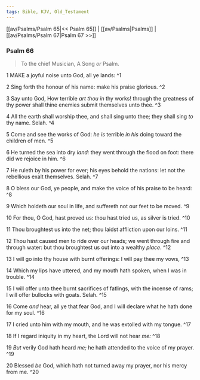 ```yaml
---
tags: Bible, KJV, Old_Testament
---
```


[[av/Psalms/Psalm 65|<< Psalm 65]] | [[av/Psalms|Psalms]] | [[av/Psalms/Psalm 67|Psalm 67 >>]]

### Psalm 66

> To the chief Musician, A Song _or_ Psalm.

1 MAKE a joyful noise unto God, all ye lands: ^1

2 Sing forth the honour of his name: make his praise glorious. ^2

3 Say unto God, How terrible _art_ _thou_ _in_ thy works! through the greatness of thy power shall thine enemies submit themselves unto thee. ^3

4 All the earth shall worship thee, and shall sing unto thee; they shall sing _to_ thy name. Selah. ^4

5 Come and see the works of God: _he_ _is_ terrible _in_ _his_ doing toward the children of men. ^5

6 He turned the sea into dry _land:_ they went through the flood on foot: there did we rejoice in him. ^6

7 He ruleth by his power for ever; his eyes behold the nations: let not the rebellious exalt themselves. Selah. ^7

8 O bless our God, ye people, and make the voice of his praise to be heard: ^8

9 Which holdeth our soul in life, and suffereth not our feet to be moved. ^9

10 For thou, O God, hast proved us: thou hast tried us, as silver is tried. ^10

11 Thou broughtest us into the net; thou laidst affliction upon our loins. ^11

12 Thou hast caused men to ride over our heads; we went through fire and through water: but thou broughtest us out into a wealthy _place_. ^12

13 I will go into thy house with burnt offerings: I will pay thee my vows, ^13

14 Which my lips have uttered, and my mouth hath spoken, when I was in trouble. ^14

15 I will offer unto thee burnt sacrifices of fatlings, with the incense of rams; I will offer bullocks with goats. Selah. ^15

16 Come _and_ hear, all ye that fear God, and I will declare what he hath done for my soul. ^16

17 I cried unto him with my mouth, and he was extolled with my tongue. ^17

18 If I regard iniquity in my heart, the Lord will not hear _me:_ ^18

19 _But_ verily God hath heard _me;_ he hath attended to the voice of my prayer. ^19

20 Blessed _be_ God, which hath not turned away my prayer, nor his mercy from me. ^20
